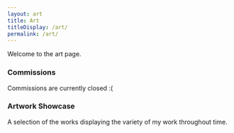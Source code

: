 ```yaml
---
layout: art
title: Art
titleDisplay: /art/
permalink: /art/
---
```

Welcome to the art page.

<h3> Commissions </h3>
Commissions are currently closed :(

<h3> Artwork Showcase </h3>
A selection of the works displaying the variety of my work throughout time.